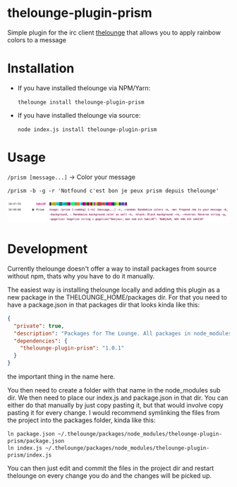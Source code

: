 # thelounge-plugin-prism

Simple plugin for the irc client [thelounge](https://thelounge.chat) that allows you to apply rainbow colors to a message

# Installation

- If you have installed thelounge via NPM/Yarn:

  `thelounge install thelounge-plugin-prism`

- If you have installed thelounge via source:

  `node index.js install thelounge-plugin-prism`

# Usage

`/prism [message...]` -> Color your message

```
/prism -b -g -r 'Notfound c'est bon je peux prism depuis thelounge'
```

![screenshot](screenshot.png)

# Development

Currently thelounge doesn't offer a way to install packages from source without npm,
thats why you have to do it manually.

The easiest way is installing thelounge locally and adding this plugin as a new package in the THELOUNGE_HOME/packages dir.
For that you need to have a package.json in that packages dir that looks kinda like this:

```json
{
  "private": true,
  "description": "Packages for The Lounge. All packages in node_modules directory will be automatically loaded.",
  "dependencies": {
    "thelounge-plugin-prism": "1.0.1"
  }
}
```

the important thing in the name here.

You then need to create a folder with that name in the node_modules sub dir.
We then need to place our index.js and package.json in that dir.
You can either do that manually by just copy pasting it, but that would involve copy pasting it for every change.
I would recommend symlinking the files from the project into the packages folder, kinda like this:

```
ln package.json ~/.thelounge/packages/node_modules/thelounge-plugin-prism/package.json
ln index.js ~/.thelounge/packages/node_modules/thelounge-plugin-prism/index.js
```

You can then just edit and commit the files in the project dir and restart thelounge
on every change you do and the changes will be picked up.
